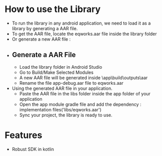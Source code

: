 # How to use the Library
- To run the library in any android application, we need to load it as a library by generating a AAR file.
- To get the AAR file, locate the eqworks.aar file inside the library folder
- Or generate a new AAR file :
- ## Generate a AAR File
  - Load the library folder in Android Studio
  - Go to Build/Make Selected Modules
  - A new AAR file will be generated inside \app\build\outputs\aar
  - Rename the file app-debug.aar file to eqworks.aar 
- Using the generated AAR file in your application.
  - Paste the AAR file in the libs folder inside the app folder of your application
  - Open the app module gradle file and add the dependency : implementation files('libs/eqworks.aar')
  - Sync your project, the library is ready to use.

# Features
- Robust SDK in kotlin 